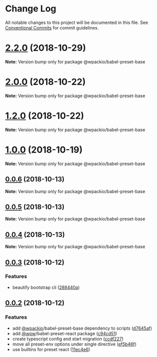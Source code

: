 # Change Log

All notable changes to this project will be documented in this file.
See [Conventional Commits](https://conventionalcommits.org) for commit guidelines.

<a name="2.2.0"></a>
# [2.2.0](https://github.com/swashata/wp-webpack-script/compare/v2.1.0...v2.2.0) (2018-10-29)

**Note:** Version bump only for package @wpackio/babel-preset-base





<a name="2.0.0"></a>
# [2.0.0](https://github.com/swashata/wp-webpack-script/compare/v1.2.1...v2.0.0) (2018-10-22)

**Note:** Version bump only for package @wpackio/babel-preset-base





<a name="1.2.0"></a>
# [1.2.0](https://github.com/swashata/wp-webpack-script/compare/v1.1.0...v1.2.0) (2018-10-22)

**Note:** Version bump only for package @wpackio/babel-preset-base





<a name="1.0.0"></a>
# [1.0.0](https://github.com/swashata/wp-webpack-script/compare/v0.0.6...v1.0.0) (2018-10-19)

**Note:** Version bump only for package @wpackio/babel-preset-base





<a name="0.0.6"></a>
## [0.0.6](https://github.com/swashata/wp-webpack-script/compare/v0.0.5...v0.0.6) (2018-10-13)

**Note:** Version bump only for package @wpackio/babel-preset-base





<a name="0.0.5"></a>
## [0.0.5](https://github.com/swashata/wp-webpack-script/compare/v0.0.4...v0.0.5) (2018-10-13)

**Note:** Version bump only for package @wpackio/babel-preset-base





<a name="0.0.4"></a>
## [0.0.4](https://github.com/swashata/wp-webpack-script/compare/v0.0.3...v0.0.4) (2018-10-13)

**Note:** Version bump only for package @wpackio/babel-preset-base





<a name="0.0.3"></a>
## [0.0.3](https://github.com/swashata/wp-webpack-script/compare/v0.0.2...v0.0.3) (2018-10-12)


### Features

* beautify bootstrap cli ([288440a](https://github.com/swashata/wp-webpack-script/commit/288440a))





<a name="0.0.2"></a>
## [0.0.2](https://github.com/swashata/wp-webpack-script/compare/v0.0.1...v0.0.2) (2018-10-12)


### Features

* add [@wpackio](https://github.com/wpackio)/babel-preset-base dependency to scripts ([d7645af](https://github.com/swashata/wp-webpack-script/commit/d7645af))
* add [@wpw](https://github.com/wpw)/babel-preset-react package ([c94cd51](https://github.com/swashata/wp-webpack-script/commit/c94cd51))
* create typescript config and start migration ([ccdf227](https://github.com/swashata/wp-webpack-script/commit/ccdf227))
* move all preset-env options under single directive ([ef5b46f](https://github.com/swashata/wp-webpack-script/commit/ef5b46f))
* use builtins for preset react ([11ec4e6](https://github.com/swashata/wp-webpack-script/commit/11ec4e6))
